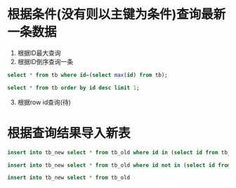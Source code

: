 # 根据条件(没有则以主键为条件)查询最新一条数据
1. 根据ID最大查询
2. 根据ID倒序查询一条
```sql
select * from tb where id=(select max(id) from tb);

select * from tb order by id desc limit 1;
```
3. 根据row id查询(待)


# 根据查询结果导入新表
```sql
insert into tb_new select * from tb_old where id in (select id from tb_new);

insert into tb_new select * from tb_old where id not in (select id from tb_new);

insert into tb_new select * from tb_old
```
